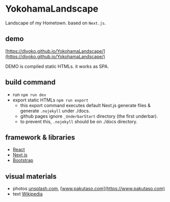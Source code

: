 # YokohamaLandscape

Landscape of my Hometown. based on `Next.js`.

## demo

[https://djyoko.github.io/YokohamaLandscape/](https://djyoko.github.io/YokohamaLandscape/)

DEMO is compiled static HTMLs. it works as SPA.

## build command

- run `npm run dev`
- export static HTMLs `npm run export`
  - this export command executes default Next.js generate files & generate `.nojekyll` under ./docs.
  - github pages ignore `_UnderbarStart` directory (the first underbar).
  - to prevent this, `.nojekyll` should be on ./docs directory.

## framework & libraries

- [React](https://reactjs.org/)
- [Next.js](https://nextjs.org/)
- [Bootstrap](https://getbootstrap.com/)

## visual materials

- photos [unsplash.com](https://unsplash.com), [www.pakutaso.com](https://www.pakutaso.com)
- text [Wikipedia](https://en.wikipedia.org/wiki/Yokohama)

